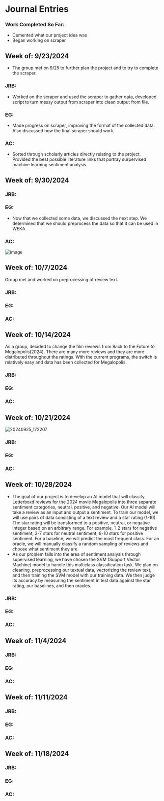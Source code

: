 # Journal Entries

### Work Completed So Far:
- Cemented what our project idea was
- Began working on scraper

## Week of: 9/23/2024
- The group met on 9/25 to further plan the project and to try to complete the scraper.
### JRB: 
- Worked on the scraper and used the scraper to gather data, developed script to turn messy output from scraper into clean output from file.
### EG: 
- Made progress on scraper, improving the format of the collected data. Also discussed how the final scraper should work.
### AC:
- Sorted through scholarly articles directly relating to the project. Provided the best possible literature links that portray surpervised machine learning sentiment analysis.

## Week of: 9/30/2024
### JRB:
### EG:
- Now that we collected some data, we discussed the next step. We determined that we should preprocess the data so that it can be used in WEKA.
### AC:
![image](https://github.com/user-attachments/assets/df9f239d-0fd8-4cfb-8cfb-9cc7e5cad228)


## Week of: 10/7/2024
Group met and worked on preprocessing of review text. 
### JRB:
### EG:
### AC:


## Week of: 10/14/2024
As a group, decided to change the film reviews from Back to the Future to Megalopolis(2024). There are many more reviews and they are more distributed throughout the ratings.
With the current programs, the switch is relatively easy and data has been collected for Megalopolis. 
### JRB:
### EG:
### AC:


## Week of: 10/21/2024
![20240925_172207](https://github.com/user-attachments/assets/f90cd3fc-a19f-4fd5-99ef-99996124bd50)
### JRB:
### EG:
### AC:


## Week of: 10/28/2024
- The goal of our project is to develop an AI model that will classify Letterboxd reviews for the 2024 movie Megalopolis into three separate sentiment categories, neutral, positive, and negative. Our AI model will take a review as an input and output a sentiment. To train our model, we will use pairs of data consisting of a text review and a star rating (1-10). The star rating will be transformed to a positive, neutral, or negative integer based on an arbitrary range. For example, 1-2 stars for negative sentiment, 3-7 stars for neutral sentiment, 8-10 stars for positive sentiment. For a baseline, we will predict the most frequent class. For an oracle, we will manually classify a random sampling of reviews and choose what sentiment they are. 
- As our problem falls into the area of sentiment analysis through supervised learning, we have chosen the SVM (Support Vector Machine) model to handle this multiclass classification task. We plan on cleaning, preprocessing our textual data, vectorizing the review text, and then training the SVM model with our training data. We then judge its accuracy by measuring the sentiment in test data against the star rating, our baselines, and then oracles.

### JRB:
### EG:
### AC:


## Week of: 11/4/2024
### JRB:
### EG:
### AC:


## Week of: 11/11/2024
### JRB:
### EG:
### AC:


## Week of: 11/18/2024
### JRB:
### EG:
### AC:

